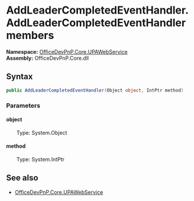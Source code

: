 # AddLeaderCompletedEventHandler.AddLeaderCompletedEventHandler members 
**Namespace:** [OfficeDevPnP.Core.UPAWebService](OfficeDevPnP.Core.UPAWebService.md)  
**Assembly:** OfficeDevPnP.Core.dll  
## Syntax
```C#
public AddLeaderCompletedEventHandler(Object object, IntPtr method)
```
### Parameters
#### object
&emsp;&emsp;Type: System.Object  
#### 
#### method
&emsp;&emsp;Type: System.IntPtr  
#### 
## See also
- [OfficeDevPnP.Core.UPAWebService](OfficeDevPnP.Core.UPAWebService.md)
